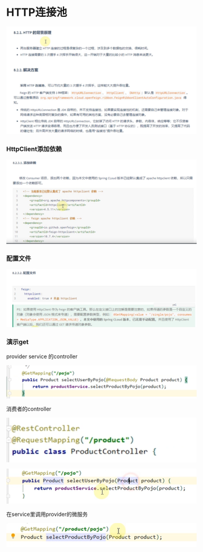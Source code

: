 # HTTP连接池

![](../.gitbook/assets/image%20%28386%29.png)

### HttpClient添加依赖

![](../.gitbook/assets/image%20%28401%29.png)

### 配置文件

![](../.gitbook/assets/image%20%28396%29.png)

### 演示get

provider service 的controller

![](../.gitbook/assets/image%20%28411%29.png)

消费者的controller

![](../.gitbook/assets/image%20%28418%29.png)

![](../.gitbook/assets/image%20%28410%29.png)

在service里调用provider的微服务

![](../.gitbook/assets/image%20%28402%29.png)

